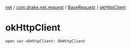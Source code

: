 [net](../../index.md) / [com.drake.net.request](../index.md) / [BaseRequest](index.md) / [okHttpClient](./ok-http-client.md)

# okHttpClient

`open var okHttpClient: OkHttpClient`